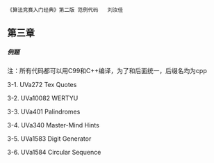 `《算法竞赛入门经典》第二版 范例代码   刘汝佳`

## 第三章

##### 例题

注：所有代码都可以用C99和C++编译，为了和后面统一，后缀名均为cpp

3-1. UVa272 Tex Quotes

3-2. UVa10082 WERTYU

3-3. UVa401 Palindromes

3-4. UVa340 Master-Mind Hints

3-5. UVa1583 Digit Generator

3-6. UVa1584 Circular Sequence
